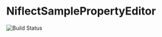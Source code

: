 # NiflectSamplePropertyEditor

![Build Status](https://github.com/sainimu78/NiflectSamplePropertyEditor/actions/workflows/Windows.yml/badge.svg)

